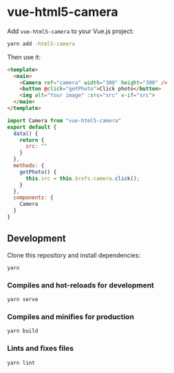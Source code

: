 # vue-html5-camera

Add `vue-html5-camera` to your Vue.js project:

```bash
yarn add -html5-camera
```

Then use it:

```html
<template>
  <main>
    <Camera ref="camera" width="300" height="300" />
    <button @click="getPhoto">Click photo</button>
    <img alt="Your image" :src="src" v-if="src">
  </main>
</template>
```
```js
import Camera from "vue-html5-camera"
export default {
  data() {
    return {
      src: ""
    }
  },
  methods: {
    getPhoto() {
      this.src = this.$refs.camera.click();
    }
  },
  components: {
    Camera
  }
}
```

## Development

Clone this repository and install dependencies:

```
yarn
```

### Compiles and hot-reloads for development
```
yarn serve
```

### Compiles and minifies for production
```
yarn build
```

### Lints and fixes files
```
yarn lint
```
